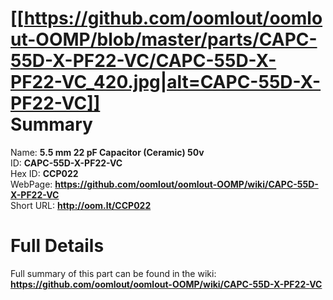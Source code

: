 
[[https://github.com/oomlout/oomlout-OOMP/blob/master/parts/CAPC-55D-X-PF22-VC/CAPC-55D-X-PF22-VC_420.jpg|alt=CAPC-55D-X-PF22-VC]]     
Summary
=================
  
Name: __5.5 mm 22 pF Capacitor (Ceramic) 50v__    
ID: __CAPC-55D-X-PF22-VC__   
Hex ID: __CCP022__   
WebPage: __https://github.com/oomlout/oomlout-OOMP/wiki/CAPC-55D-X-PF22-VC__   
Short URL: __http://oom.lt/CCP022__   

Full Details
==========================
Full summary of this part can be found in the wiki:   
__https://github.com/oomlout/oomlout-OOMP/wiki/CAPC-55D-X-PF22-VC__    

